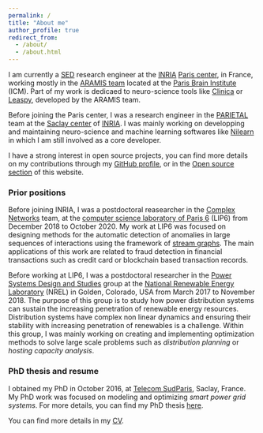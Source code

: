 ```yaml
---
permalink: /
title: "About me"
author_profile: true
redirect_from: 
  - /about/
  - /about.html
---
```


I am currently a [SED](https://sed.paris.inria.fr/service/) research engineer at the [INRIA](https://www.inria.fr/fr) [Paris center](https://www.inria.fr/en/centre-inria-de-paris), in France, working mostly in the [ARAMIS team](https://www.aramislab.fr/) located at the [Paris Brain Institute](https://icm-institute.org/en/mission-en/) (ICM). Part of my work is dedicaed to neuro-science tools like [Clinica](https://www.clinica.run/) or [Leaspy](https://leaspy.readthedocs.io/en/stable/), developed by the ARAMIS team.

Before joining the Paris center, I was a research engineer in the [PARIETAL](https://team.inria.fr/parietal/research/) team at the [Saclay center](https://www.inria.fr/en/inria-saclay-centre) of [INRIA](https://www.inria.fr/fr). I was mainly working on developping and maintaining neuro-science and machine learning softwares like [Nilearn](https://github.com/nilearn/nilearn) in which I am still involved as a core developer.

I have a strong interest in open source projects, you can find more details on my contributions through my [GitHub profile](https://github.com/nicolasgensollen), or in the [Open source section](https://nicolasgensollen.github.io/open_source/) of this website.

### Prior positions

Before joining INRIA, I was a postdoctoral reasearcher in the [Complex Networks](http://www.complexnetworks.fr/) team, at the [computer science laboratory of Paris 6](https://www.lip6.fr/) (LIP6) from December 2018 to October 2020. My work at LIP6 was focused on designing methods for the automatic detection of anomalies in large sequences of interactions using the framework of [stream graphs](https://arxiv.org/abs/1710.04073). The main applications of this work are related to fraud detection in financial transactions such as credit card or blockchain based transaction records. 

Before working at LIP6, I was a postdoctoral researcher in the [Power Systems Design and Studies](https://www.nrel.gov/grid/power-systems-design-studies.html) group at the [National Renewable Energy Laboratory](https://www.nrel.gov/) (NREL) in Golden, Colorado, USA from March 2017 to November 2018. The purpose of this group is to study how power distribution systems can sustain the increasing penetration of renewable energy resources. Distribution systems have complex non linear dynamics and ensuring their stability with increasing penetration of renewables is a challenge. Within this group, I was mainly working on creating and implementing optimization methods to solve large scale problems such as *distribution planning* or *hosting capacity analysis*. 

### PhD thesis and resume

I obtained my PhD in October 2016, at [Telecom SudParis](https://www.telecom-sudparis.eu/), Saclay, France. My PhD work was focused on modeling and optimizing *smart power grid systems*. For more details, you can find my PhD thesis [here](https://tel.archives-ouvertes.fr/tel-01454975/document).

You can find more details in my [CV](https://nicolasgensollen.github.io/cv/).

